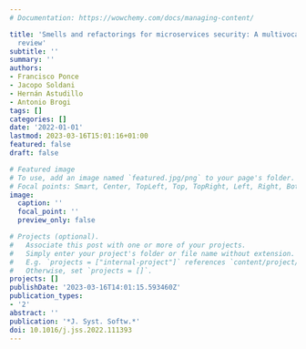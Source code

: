 ```yaml
---
# Documentation: https://wowchemy.com/docs/managing-content/

title: 'Smells and refactorings for microservices security: A multivocal literature
  review'
subtitle: ''
summary: ''
authors:
- Francisco Ponce
- Jacopo Soldani
- Hernán Astudillo
- Antonio Brogi
tags: []
categories: []
date: '2022-01-01'
lastmod: 2023-03-16T15:01:16+01:00
featured: false
draft: false

# Featured image
# To use, add an image named `featured.jpg/png` to your page's folder.
# Focal points: Smart, Center, TopLeft, Top, TopRight, Left, Right, BottomLeft, Bottom, BottomRight.
image:
  caption: ''
  focal_point: ''
  preview_only: false

# Projects (optional).
#   Associate this post with one or more of your projects.
#   Simply enter your project's folder or file name without extension.
#   E.g. `projects = ["internal-project"]` references `content/project/deep-learning/index.md`.
#   Otherwise, set `projects = []`.
projects: []
publishDate: '2023-03-16T14:01:15.593460Z'
publication_types:
- '2'
abstract: ''
publication: '*J. Syst. Softw.*'
doi: 10.1016/j.jss.2022.111393
---
```

